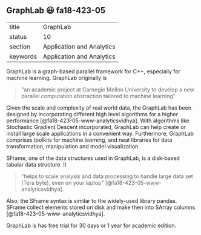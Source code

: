 ## GraphLab :smiley: fa18-423-05


|          |                           |
| -------- | ------------------------- |
| title    | GraphLab                  | 
| status   | 10                        |
| section  | Application and Analytics |
| keywords | Application and Analytics |



GraphLab is a graph-based parallel framework for C++, especially for machine 
learning. GraphLab originally is

> "an academic project at Carnegie Mellon University to develop a new parallel 
> computation abstraction tailored to machine learning"

Given the scale and complexity of real world data, the GraphLab has been 
designed by incorporating different high level algorithms for a higher 
performance [@fa18-423-05-www-analyticsvidhya]. With algorithms like Stochastic 
Gradient Descent incorporated, GraphLab can help create or install large scale 
applications in a convenient way. Furthermore, GraphLab comprises toolkits for 
machine learning, and neat libraries for data transformation, manipulation and 
model visualization.

SFrame, one of the data structures used in GraphLab, is a disk-based tabular 
data structure. It 

> "helps to scale analysis and data processing to handle large data set (Tera 
> byte), even on your laptop" [@fa18-423-05-www-analyticsvidhya].

Also, the SFrame syntax is similar to the widely-used library pandas. SFrame 
collect elements stored on disk and make then into SArray columns 
[@fa18-423-05-www-analyticsvidhya]. 

GraphLab is has free trial for 30 days or 1 year for academic edition. 

